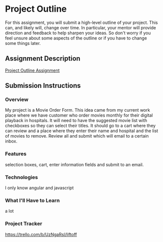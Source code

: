 # Project Outline
For this assignment, you will submit a high-level outline of your project. This can, and likely will, change over time. In particular, your mentor will provide direction and feedback to help sharpen your ideas. So don't worry if you feel unsure about some aspects of the outline or if you have to change some things later.

## Assignment Description
[Project Outline Assignment](https://education.launchcode.org/liftoff/modules/assignments/project-outline)

## Submission Instructions

### Overview
My project is a Movie Order Form.  This idea came from my current work place where we have customer who order movies monthly for their digital playback in hospitals.  It will need to have the suggested movie list with checkboxes so they can select their titles.  It should go to a cart where they can review and a place where they enter their name and hospital and the list of movies to remove.  Review all and submit which will email to a certain inbox.  
### Features
selection boxes, cart, enter information fields and submit to an email.
### Technologies
I only know angular and javascript
### What I'll Have to Learn
a lot
### Project Tracker
https://trello.com/b/UzNgaRsl/liftoff
